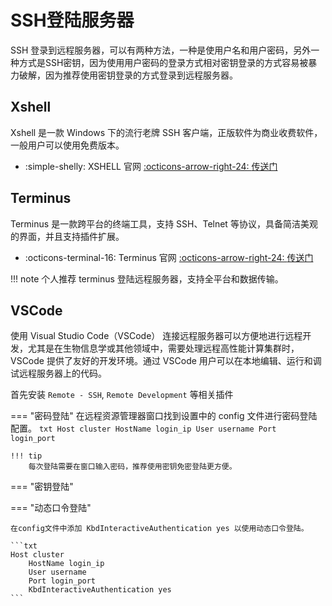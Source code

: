 # SSH登陆服务器

SSH 登录到远程服务器，可以有两种方法，一种是使用户名和用户密码，另外一种方式是SSH密钥，因为使用用户密码的登录方式相对密钥登录的方式容易被暴力破解，因为推荐使用密钥登录的方式登录到远程服务器。

## Xshell
Xshell 是一款 Windows 下的流行老牌 SSH 客户端，正版软件为商业收费软件，一般用户可以使用免费版本。

<div class="grid cards" markdown>

- :simple-shelly: XSHELL 官网 [:octicons-arrow-right-24: <a href="https://www.netsarang.com/en/xshell/" target="_blank"> 传送门 </a>](#)

</div>
    

## Terminus

Terminus 是一款跨平台的终端工具，支持 SSH、Telnet 等协议，具备简洁美观的界面，并且支持插件扩展。

<div class="grid cards" markdown>

- :octicons-terminal-16: Terminus 官网 [:octicons-arrow-right-24: <a href="https://www.termius.com/" target="_blank"> 传送门 </a>](#)

</div>

!!! note
    个人推荐 terminus 登陆远程服务器，支持全平台和数据传输。

## VSCode

使用 Visual Studio Code（VSCode） 连接远程服务器可以方便地进行远程开发，尤其是在生物信息学或其他领域中，需要处理远程高性能计算集群时，VSCode 提供了友好的开发环境。通过 VSCode 用户可以在本地编辑、运行和调试远程服务器上的代码。

首先安装 `Remote - SSH`, `Remote Development` 等相关插件

=== "密码登陆"
    在远程资源管理器窗口找到设置中的 config 文件进行密码登陆配置。
    ```txt
    Host cluster
        HostName login_ip
        User username
        Port login_port
    ```

    !!! tip
        每次登陆需要在窗口输入密码，推荐使用密钥免密登陆更方便。

=== "密钥登陆"

=== "动态口令登陆"

    在config文件中添加 KbdInteractiveAuthentication yes 以使用动态口令登陆。

    ```txt
    Host cluster
        HostName login_ip
        User username
        Port login_port
        KbdInteractiveAuthentication yes
    ```
